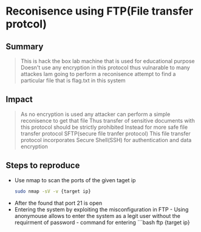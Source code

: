 # Reconisence using FTP(File transfer protcol)

## Summary
> This is hack the box lab machine that is used for educational purpose
> Doesn't use any encryption in this protocol thus vulnarable to many attackes
> Iam going to perform a reconisence attempt to find a particular file that is flag.txt in this system

## Impact
> As no encryption is used any attacker can perform a simple reconisence to get that file
> Thus transfer of sensitive documents with this protocol should be strictly prohibited
> Instead for more safe file transfer protocol SFTP(secure file tranfer protocol)
> This file transfer protocol incorporates Secure Shell(SSH) for authentication and data encryption

## Steps to reproduce
- Use nmap to scan the ports of the given taget ip
    ```bash
    sudo nmap -sV -v {target ip}
- After the found that port 21 is open
- Entering the system by exploiting the misconfiguration in FTP
      - Using anonymouse allows to enter the system as a legit user without the requirment of password
      - command for entering
            ```bash
              ftp {target ip}
  
